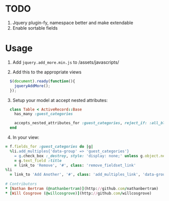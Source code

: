 # TODO

1. Jquery plugin-fy, namespace better and make extendable
2. Enable sortable fields

# Usage

1. Add `jquery.add_more.min.js` to /assets/javascripts/

2. Add this to the appropriate views
```javascript
  $(document).ready(function(){
    jqueryAddMore();
  });
```

3. Setup your model at accept nested attributes:
```ruby
  class Table < ActiveRecord::Base
    has_many :guest_categories

    accepts_nested_attributes_for :guest_categories, reject_if: :all_blank, allow_destroy: true
  end
```

4. In your view:
```ruby
= f.fields_for :guest_categories do |g|
  %li.add_multiples{'data-group' => 'guest_categories'}
    = g.check_box :_destroy, style: 'display: none;' unless g.object.new_record?
    = g.text_field :title
    = link_to 'Remove', '#', class: 'remove_fieldset_link'
%li
  = link_to 'Add Another', '#', class: 'add_multiples_link', 'data-group' => 'guest_categories', 'data-attribute-key' => 'guest_categories_attributes'
  
# Contributors
* [Nathan Bertram (@nathanbertram)](http://github.com/nathanbertram)
* [Will Cosgrove (@willcosgrove)](http://github.com/willcosgrove)
